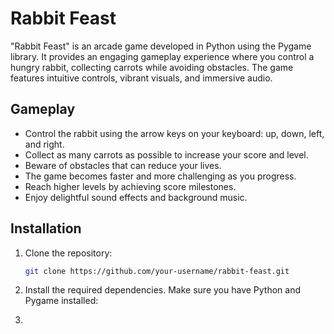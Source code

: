 # Rabbit Feast

"Rabbit Feast" is an arcade game developed in Python using the Pygame library. It provides an engaging gameplay experience where you control a hungry rabbit, collecting carrots while avoiding obstacles. The game features intuitive controls, vibrant visuals, and immersive audio.

## Gameplay

- Control the rabbit using the arrow keys on your keyboard: up, down, left, and right.
- Collect as many carrots as possible to increase your score and level.
- Beware of obstacles that can reduce your lives.
- The game becomes faster and more challenging as you progress.
- Reach higher levels by achieving score milestones.
- Enjoy delightful sound effects and background music.

## Installation

1. Clone the repository:

   ```bash
   git clone https://github.com/your-username/rabbit-feast.git
2. Install the required dependencies. Make sure you have Python and Pygame installed:
3. 
